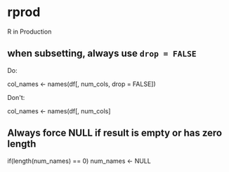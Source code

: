 # rprod
R in Production


## when subsetting, always use `drop = FALSE`

Do: 

  col_names <- names(df[, num_cols, drop = FALSE])
  
Don't: 

  col_names <- names(df[, num_cols]


## Always force NULL if result is empty or has zero length

  if(length(num_names) == 0) num_names <- NULL

